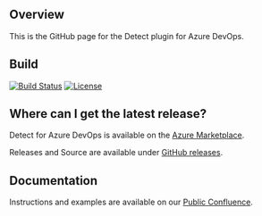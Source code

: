 ## Overview ##
This is the GitHub page for the Detect plugin for Azure DevOps.

## Build ##

[![Build Status](https://travis-ci.org/blackducksoftware/detect-for-tfs.svg?branch=master)](https://travis-ci.org/blackducksoftware/detect-for-tfs)
[![License](https://img.shields.io/badge/License-Apache%202.0-blue.svg)](https://opensource.org/licenses/Apache-2.0)


## Where can I get the latest release? ##
Detect for Azure DevOps is available on the [Azure Marketplace](https://marketplace.visualstudio.com/items?itemName=blackduck-detect.blackduck-detect).

Releases and Source are available under [GitHub releases](https://github.com/blackducksoftware/detect-ado/releases).

## Documentation ##
Instructions and examples are available on our [Public Confluence](https://blackduck.atlassian.net/wiki/spaces/INTDOCS/pages/622618/Black+Duck+Detect+Extension+for+Azure+DevOps).


